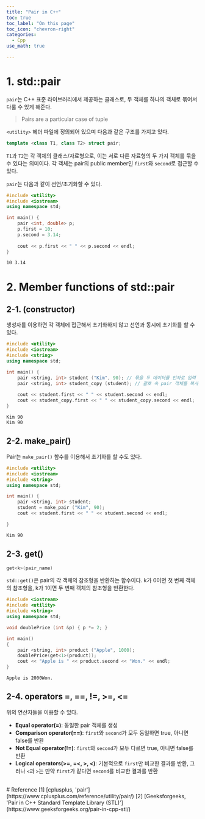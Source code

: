 ```yaml
---
title: "Pair in C++"
toc: true
toc_label: "On this page"
toc_icon: "chevron-right"
categories:
  - Cpp
use_math: true

---
```


# 1. std::pair
`pair`는 C++ 표준 라이브러리에서 제공하는 클래스로, 두 객체를 하나의 객체로 묶어서 다룰 수 있게 해준다.

> Pairs are a particular case of tuple

`<utility>` 헤더 파일에 정의되어 있으며 다음과 같은 구조를 가지고 있다.
```cpp
template <class T1, class T2> struct pair;
```
`T1`과 `T2`는 각 객체의 클래스/자료형으로, 이는 서로 다른 자료형의 두 가지 객체를 묶을 수 있다는 의미이다. 각 객체는 pair의 public member인 `first`와 `second`로 접근할 수 있다.

`pair`는 다음과 같이 선언/초기화할 수 있다.
```cpp
#include <utility>
#include <iostream>
using namespace std;

int main() {
    pair <int, double> p;
    p.first = 10;
    p.second = 3.14;
    
    cout << p.first << " " << p.second << endl;
}
```
```
10 3.14
```

# 2. Member functions of std::pair
## 2-1. (constructor)
생성자를 이용하면 각 객체에 접근해서 초기화하지 않고 선언과 동시에 초기화를 할 수 있다.
```cpp
#include <utility>
#include <iostream>
#include <string>
using namespace std;

int main() {
    pair <string, int> student ("Kim", 90); // 묶을 두 데이터를 인자로 입력
    pair <string, int> student_copy (student); // 괄호 속 pair 객체를 복사(operator = 을 이용해도 됨)
    
    cout << student.first << " " << student.second << endl;
    cout << student_copy.first << " " << student_copy.second << endl;
}
```
```
Kim 90
Kim 90
```

## 2-2. make_pair()
Pair는 `make_pair()` 함수를 이용해서 초기화를 할 수도 있다.
```cpp
#include <utility>
#include <iostream>
#include <string>
using namespace std;

int main() {
    pair <string, int> student;
    student = make_pair ("Kim", 90);
    cout << student.first << " " << student.second << endl;

}
```
```
Kim 90
```

## 2-3. get()
```cpp
get<k>(pair_name)
```
`std::get()`은 pair의 각 객체의 참조형을 반환하는 함수이다. k가 0이면 첫 번째 객체의 참조형을, k가 1이면 두 번째 객체의 참조형을 반환한다.
```cpp
#include <iostream>
#include <utility>
#include <string>
using namespace std;

void doublePrice (int &p) { p *= 2; }

int main()
{
    pair <string, int> product ("Apple", 1000);
    doublePrice(get<1>(product));
    cout << "Apple is " << product.second << "Won." << endl;
}
```
```
Apple is 2000Won.
```

## 2-4. operators =, ==, !=, >=, <=
위의 연산자들을 이용할 수 있다.
- **Equal operator(=)**: 동일한 pair 객체를 생성
- **Comparison operator(==)**: `first`와 `second`가 모두 동일하면 true, 아니면 false를 반환
- **Not Equal operator(!=)**: `first`와 `second`가 모두 다르면 true, 아니면 false를 반환
- **Logical operators(>=, =<, >, <)**: 기본적으로 `first`만 비교한 결과를 반환, 그러나 `<`과 `>`는 만약 `first`가 같다면 `second`를 비교한 결과를 반환


<br/>
# Reference
[1] [cplusplus, 'pair'](https://www.cplusplus.com/reference/utility/pair/)  
[2] [Geeksforgeeks, 'Pair in C++ Standard Template Library (STL)'](https://www.geeksforgeeks.org/pair-in-cpp-stl/)  
